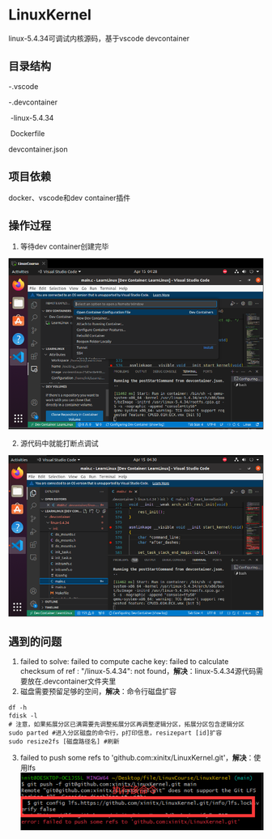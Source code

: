 # LinuxKernel

linux-5.4.34可调试内核源码，基于vscode devcontainer

## 目录结构

-.vscode

-.devcontainer

​     -linux-5.4.34

​     Dockerfile

  devcontainer.json

## 项目依赖

docker、vscode和dev container插件

## 操作过程

1. 等待dev container创建完毕

![image-20240415192924991](./README/image-20240415192924991.png)

2. 源代码中就能打断点调试

![image-20240415193039934](./README/image-20240415193039934.png)

## 遇到的问题

1. failed to solve: failed to compute cache key: failed to calculate checksum of ref : "/linux-5.4.34": not found，**解决**：linux-5.4.34源代码需要放在.devcontainer文件夹里
2. 磁盘需要预留足够的空间，**解决**：命令行磁盘扩容

```shell
df -h
fdisk -l
# 注意，如果拓展分区已满需要先调整拓展分区再调整逻辑分区，拓展分区包含逻辑分区
sudo parted #进入分区磁盘的命令行，p打印信息，resizepart [id]扩容
sudo resize2fs [磁盘路径名] #刷新
```

3.  failed to push some refs to 'github.com:xinitx/LinuxKernel.git'，**解决**：使用lfs![image-20240415222533120](./README/image-20240415222533120.png)
